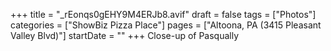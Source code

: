 +++
title = "_rEonqs0gEHY9M4ERJb8.avif"
draft = false
tags = ["Photos"]
categories = ["ShowBiz Pizza Place"]
pages = ["Altoona, PA (3415 Pleasant Valley Blvd)"]
startDate = ""
+++
Close-up of Pasqually
